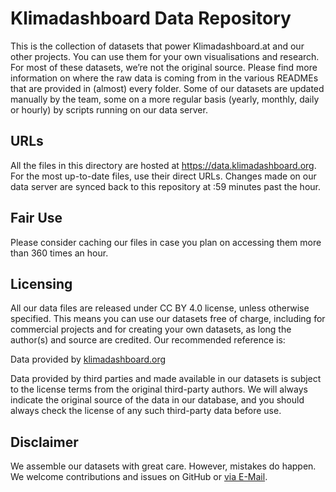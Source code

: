 # Klimadashboard Data Repository

This is the collection of datasets that power Klimadashboard.at and our other projects. You can use them for your own visualisations and research.
For most of these datasets, we’re not the original source. Please find more information on where the raw data is coming from in the various READMEs that are provided in (almost) every folder.
Some of our datasets are updated manually by the team, some on a more regular basis (yearly, monthly, daily or hourly) by scripts running on our data server.

## URLs
All the files in this directory are hosted at https://data.klimadashboard.org. For the most up-to-date files, use their direct URLs. Changes made on our data server are synced back to this repository at :59 minutes past the hour.

## Fair Use
Please consider caching our files in case you plan on accessing them more than 360 times an hour.

## Licensing
All our data files are released under CC BY 4.0 license, unless otherwise specified. This means you can use our datasets free of charge, including for commercial projects and for creating your own datasets, as long the author(s) and source are credited. Our recommended reference is:

Data provided by [klimadashboard.org](https://klimadashboard.org)

Data provided by third parties and made available in our datasets is subject to the license terms from the original third-party authors. We will always indicate the original source of the data in our database, and you should always check the license of any such third-party data before use.

## Disclaimer
We assemble our datasets with great care. However, mistakes do happen. We welcome contributions and issues on GitHub or [via E-Mail](data@klimadashboard.at).
